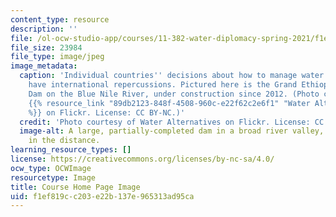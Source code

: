 ```yaml
---
content_type: resource
description: ''
file: /ol-ocw-studio-app/courses/11-382-water-diplomacy-spring-2021/f1ef819cc203e22b137e965313ad95ca_11-382s20.jpg
file_size: 23984
file_type: image/jpeg
image_metadata:
  caption: 'Individual countries'' decisions about how to manage water resources can
    have international repercussions. Pictured here is the Grand Ethiopian Renaissance
    Dam on the Blue Nile River, under construction since 2012. (Photo courtesy of
    {{% resource_link "89db2123-848f-4508-960c-e22f62c2e6f1" "Water Alternatives"
    %}} on Flickr. License: CC BY-NC.)'
  credit: 'Photo courtesy of Water Alternatives on Flickr. License: CC BY-NC.'
  image-alt: A large, partially-completed dam in a broad river valley, with hills
    in the distance.
learning_resource_types: []
license: https://creativecommons.org/licenses/by-nc-sa/4.0/
ocw_type: OCWImage
resourcetype: Image
title: Course Home Page Image
uid: f1ef819c-c203-e22b-137e-965313ad95ca
---
```


